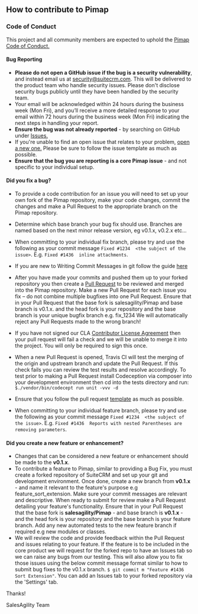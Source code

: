 ## How to contribute to Pimap

### **Code of Conduct**

This project and all community members are expected to uphold the [Pimap Code of Conduct.](CODE_OF_CONDUCT.md)

#### **Bug Reporting**

- **Please do not open a GitHub issue if the bug is a security vulnerability**, and instead email us at security@suitecrm.com. This will be delivered to the product team who handle security issues. Please don't disclose security bugs publicly until they have been handled by the security team.
- Your email will be acknowledged within 24 hours during the business week (Mon  Fri), and you’ll receive a more detailed response to your email within 72 hours during the business week (Mon  Fri) indicating the next steps in handling your report.
- **Ensure the bug was not already reported** - by searching on GitHub under [Issues.](https://github.com/salesagility/Pimap/issues)
- If you're unable to find an open issue that relates to your problem, [open a new one.](https://github.com/salesagility/Pimap/issues/new) Please be sure to follow the issue template as much as possible.
- **Ensure that the bug you are reporting is a core Pimap issue** - and not specific to your individual setup.

#### **Did you fix a bug?**

- To provide a code contribution for an issue you will need to set up your own fork of the Pimap repository, make your code changes, commit the changes and make a Pull Request to the appropriate branch on the Pimap repository.
- Determine which base branch your bug fix should use. Branches are named based on the next minor release version, eg v0.1.x, v0.2.x etc...
- When committing to your individual fix branch, please try and use the following as your commit message 
```Fixed #1234  <the subject of the issue>```. E.g. ```Fixed #1436  inline attachments```.

- If you are new to Writing Commit Messages in git follow the guide [here](https://chris.beams.io/posts/git-commit/)
- After you have made your commits and pushed them up to your forked repository you then create a [Pull Request](https://help.github.com/articles/about-pull-requests/) to be reviewed and merged into the Pimap repository. Make a new Pull Request for each issue you fix – do not combine multiple bugfixes into one Pull Request.
  Ensure that in your Pull Request that the base fork is salesagility/Pimap and base branch is v0.1.x. and the head fork is your repository and the base branch is your unique bugfix branch e.g. fix_1234
  We will automatically reject any Pull Requests made to the wrong branch!
- If you have not signed our CLA [Contributor License Agreement](https://www.clahub.com/agreements/salesagility/Pimap) then your pull request will fail a check and we will be unable to merge it into the project. You will only be required to sign this once.
- When a new Pull Request is opened, Travis CI will test the merging of the origin and upstream branch and update the Pull Request. If this check fails you can review the test results and resolve accordingly. To test prior to making a Pull Request install Codeception via composer into your development environment then cd into the tests directory and run: ```$./vendor/bin/codecept run unit -vvv -d```
- Ensure that you follow the pull request [template](https://github.com/salesagility/Pimap/blob/master/.github/PULL_REQUEST_TEMPLATE.md) as much as possible.
- When committing to your individual feature branch, please try and use the following as your commit message 
```Fixed #1234  <the subject of the issue>```. E.g. ```Fixed #1436  Reports with nested Parentheses are removing parameters```.


#### **Did you create a new feature or enhancement?**

- Changes that can be considered a new feature or enhancement should be made to the **v0.1.x**.
- To contribute a feature to Pimap, similar to providing a Bug Fix, you must create a forked repository of SuiteCRM and set up your git and development environment.
  Once done, create a new branch from **v0.1.x** - and name it relevant to the feature's purpose e.g feature_sort_extension.
  Make sure your commit messages are relevant and descriptive. When ready to submit for review make a Pull Request detailing your feature's functionality.
  Ensure that in your Pull Request that the base fork is **salesagility/Pimap** - and base branch is **v0.1.x** - and the head fork is your repository and the base branch is your feature branch.
  Add any new automated tests to the new feature branch if required e.g new modules or classes.  
- We will review the code and provide feedback within the Pull Request and issues relating to your feature. If the feature is to be included in the core product we will request for the forked repo to have an Issues tab so we can raise any bugs from our testing. This will also allow you to fix those issues using the below commit message format similar to how to submit bug fixes to the v0.1.x branch.
  ```$ git commit m "Feature #1436 Sort Extension"```. You can add an Issues tab to your forked repository via the 'Settings' tab.

Thanks!

SalesAgility Team
